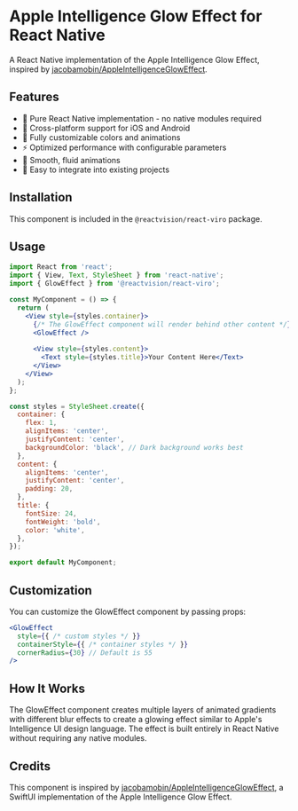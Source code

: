 # Apple Intelligence Glow Effect for React Native

A React Native implementation of the Apple Intelligence Glow Effect, inspired by [jacobamobin/AppleIntelligenceGlowEffect](https://github.com/jacobamobin/AppleIntelligenceGlowEffect).

## Features

- 🌟 Pure React Native implementation - no native modules required
- 📱 Cross-platform support for iOS and Android
- 🎨 Fully customizable colors and animations
- ⚡️ Optimized performance with configurable parameters
- 🔄 Smooth, fluid animations
- 🎯 Easy to integrate into existing projects

## Installation

This component is included in the `@reactvision/react-viro` package.

## Usage

```jsx
import React from 'react';
import { View, Text, StyleSheet } from 'react-native';
import { GlowEffect } from '@reactvision/react-viro';

const MyComponent = () => {
  return (
    <View style={styles.container}>
      {/* The GlowEffect component will render behind other content */}
      <GlowEffect />
      
      <View style={styles.content}>
        <Text style={styles.title}>Your Content Here</Text>
      </View>
    </View>
  );
};

const styles = StyleSheet.create({
  container: {
    flex: 1,
    alignItems: 'center',
    justifyContent: 'center',
    backgroundColor: 'black', // Dark background works best
  },
  content: {
    alignItems: 'center',
    justifyContent: 'center',
    padding: 20,
  },
  title: {
    fontSize: 24,
    fontWeight: 'bold',
    color: 'white',
  },
});

export default MyComponent;
```

## Customization

You can customize the GlowEffect component by passing props:

```jsx
<GlowEffect 
  style={{ /* custom styles */ }}
  containerStyle={{ /* container styles */ }}
  cornerRadius={30} // Default is 55
/>
```

## How It Works

The GlowEffect component creates multiple layers of animated gradients with different blur effects to create a glowing effect similar to Apple's Intelligence UI design language. The effect is built entirely in React Native without requiring any native modules.

## Credits

This component is inspired by [jacobamobin/AppleIntelligenceGlowEffect](https://github.com/jacobamobin/AppleIntelligenceGlowEffect), a SwiftUI implementation of the Apple Intelligence Glow Effect.
